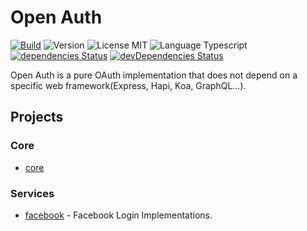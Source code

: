 # Open Auth

<p align="left">
  <a href="https://github.com/wan2land/openauth/actions?query=workflow%3A%22Node.js+CI%22"><img alt="Build" src="https://img.shields.io/github/workflow/status/wan2land/openauth/Node.js%20CI?logo=github&style=flat-square" /></a>
  <img alt="Version" src="https://img.shields.io/badge/dynamic/json?style=flat-square&color=fe7d37&label=version&query=%24.version&url=https%3A%2F%2Fraw.githubusercontent.com%2Fwan2land%2Fopenauth%2Fmaster%2Flerna.json" />
  <img alt="License MIT" src="https://img.shields.io/badge/license-MIT-97ca00.svg?style=flat-square" />
  <img alt="Language Typescript" src="https://img.shields.io/badge/language-Typescript-007acc.svg?style=flat-square" />
  <br />
  <a href="https://david-dm.org/wan2land/openauth"><img alt="dependencies Status" src="https://img.shields.io/david/wan2land/openauth.svg?style=flat-square" /></a>
  <a href="https://david-dm.org/wan2land/openauth?type=dev"><img alt="devDependencies Status" src="https://img.shields.io/david/dev/wan2land/openauth.svg?style=flat-square" /></a>
</p>

Open Auth is a pure OAuth implementation that does not depend on a specific web framework(Express, Hapi, Koa, GraphQL...).

## Projects

### Core

- [core](./packages/core)


### Services

- [facebook](./packages/facebook) - Facebook Login Implementations.
